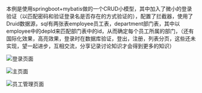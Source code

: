 ​	本例是使用springboot+mybatis做的一个CRUD小模型，其中加入了微小的登录验证（以匹配密码和验证登录名是否存在的方式验证的），配置了拦截器，使用了Druid数据源，sql有两张表employee员工表，department部门表，其中以employee中的depId来匹配部门表中的id，从而确定每个员工所属的部门，（还有国际化效果，高亮效果，登录时在数据库验证，登出，注册，列表分页，这些还未实现，望一起进步，互相交流，分享记录讨论知识才会得到更多的知识）

![登录页面](C:\Users\Administrator\Desktop\登录页面.PNG)



![主页面](C:\Users\Administrator\Desktop\主页面.PNG)





![员工管理页面](C:\Users\Administrator\Desktop\员工管理页面.PNG)